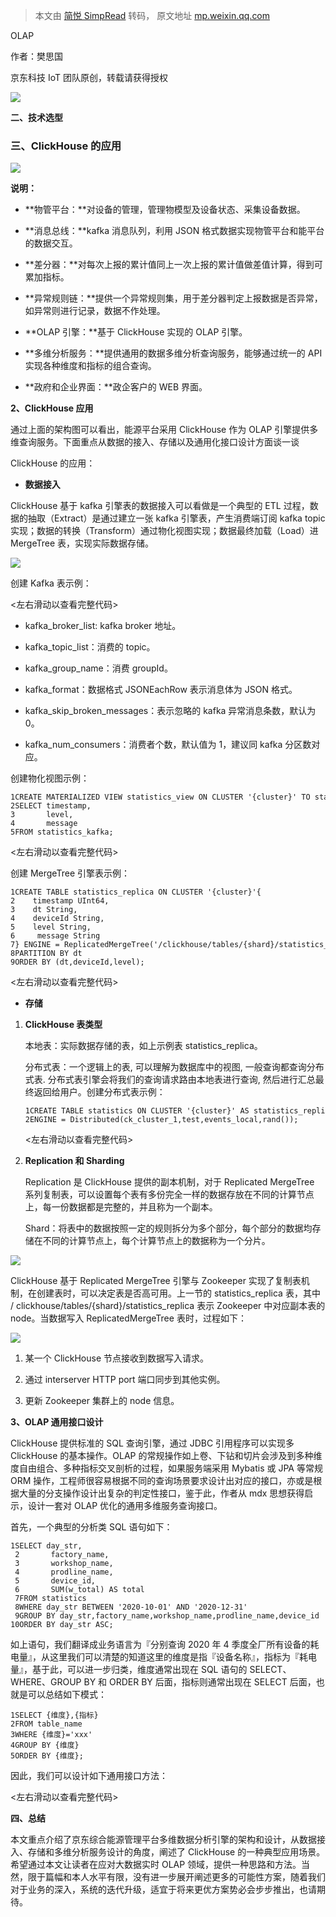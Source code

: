 > 本文由 [简悦 SimpRead](http://ksria.com/simpread/) 转码， 原文地址 [mp.weixin.qq.com](https://mp.weixin.qq.com/s?__biz=MzI0MDc5NzQ2MQ==&mid=2247501741&idx=1&sn=ebf82e894614e3c7f3a51f5182b8222b&chksm=e917d5d7de605cc1b2333455edace221610a22567a15ac84b6206d6bdd39a52bbc3856b57a3f&scene=21#wechat_redirect)

OLAP

作者：樊思国

京东科技 IoT 团队原创，转载请获得授权

![](https://mmbiz.qpic.cn/mmbiz_png/Lic3WIjno4gwNvRibyWtbEOdv79jdqD9ib5gjssNMkpQpbPVK5FuWLR54V3pJza3gAwnd8iasmQyPqY9vQZ3sj7pmQ/640?wx_fmt=png)

**二、技术选型**  

### **三、ClickHouse 的应用**

![](https://mmbiz.qpic.cn/mmbiz_png/Lic3WIjno4gwNvRibyWtbEOdv79jdqD9ib5cgZiaZMzWHeCxsfjIXc3HBTG5kIN47BiaaJGJ3PQrpBJPfv0nbBgqmWw/640?wx_fmt=png)

**说明：**

*   **物管平台：**对设备的管理，管理物模型及设备状态、采集设备数据。
    
*   **消息总线：**kafka 消息队列，利用 JSON 格式数据实现物管平台和能平台的数据交互。
    
*   **差分器：**对每次上报的累计值同上一次上报的累计值做差值计算，得到可累加指标。
    
*   **异常规则链：**提供一个异常规则集，用于差分器判定上报数据是否异常，如异常则进行记录，数据不作处理。
    
*   **OLAP 引擎：**基于 ClickHouse 实现的 OLAP 引擎。
    
*   **多维分析服务：**提供通用的数据多维分析查询服务，能够通过统一的 API 实现各种维度和指标的组合查询。
    
*   **政府和企业界面：**政企客户的 WEB 界面。
    

**2、ClickHouse 应用**

通过上面的架构图可以看出，能源平台采用 ClickHouse 作为 OLAP 引擎提供多维查询服务。下面重点从数据的接入、存储以及通用化接口设计方面谈一谈

ClickHouse 的应用：

*   **数据接入**
    

ClickHouse 基于 kafka 引擎表的数据接入可以看做是一个典型的 ETL 过程，数据的抽取（Extract）是通过建立一张 kafka 引擎表，产生消费端订阅 kafka topic 实现；数据的转换（Transform）通过物化视图实现；数据最终加载（Load）进 MergeTree 表，实现实际数据存储。

![](https://mmbiz.qpic.cn/mmbiz_png/Lic3WIjno4gwNvRibyWtbEOdv79jdqD9ib5FojrXibWc7sUygwsEoc9DhsaT9lAIUNgl2BMTCjWbasbSUmrVyHQIxg/640?wx_fmt=png)

创建 Kafka 表示例：

<左右滑动以查看完整代码>

*   kafka_broker_list: kafka broker 地址。
    
*   kafka_topic_list：消费的 topic。
    
*   kafka_group_name：消费 groupId。
    
*   kafka_format：数据格式 JSONEachRow 表示消息体为 JSON 格式。
    
*   kafka_skip_broken_messages：表示忽略的 kafka 异常消息条数，默认为 0。
    
*   kafka_num_consumers：消费者个数，默认值为 1，建议同 kafka 分区数对应。
    

创建物化视图示例：

```
1CREATE MATERIALIZED VIEW statistics_view ON CLUSTER '{cluster}' TO statistics_replica AS
2SELECT timestamp,
3       level,
4       message
5FROM statistics_kafka;
```

<左右滑动以查看完整代码>

创建 MergeTree 引擎表示例：

```
1CREATE TABLE statistics_replica ON CLUSTER '{cluster}'{
2    timestamp UInt64,
3    dt String,
4    deviceId String,
5    level String,
6     message String
7} ENGINE = ReplicatedMergeTree('/clickhouse/tables/{shard}/statistics_replica','{replica}')
8PARTITION BY dt
9ORDER BY (dt,deviceId,level);
```

<左右滑动以查看完整代码>

*   **存储**
    

1.  **ClickHouse 表类型**
    
    本地表：实际数据存储的表，如上示例表 statistics_replica。
    
    分布式表：一个逻辑上的表, 可以理解为数据库中的视图, 一般查询都查询分布式表. 分布式表引擎会将我们的查询请求路由本地表进行查询, 然后进行汇总最终返回给用户。创建分布式表示例：
    
    ```
    1CREATE TABLE statistics ON CLUSTER '{cluster}' AS statistics_replica
    2ENGINE = Distributed(ck_cluster_1,test,events_local,rand());
    ```
    
    <左右滑动以查看完整代码>
    
2.  **Replication 和 Sharding**
    
    Replication 是 ClickHouse 提供的副本机制，对于 Replicated MergeTree 系列复制表，可以设置每个表有多份完全一样的数据存放在不同的计算节点上，每一份数据都是完整的，并且称为一个副本。
    
    Shard：将表中的数据按照一定的规则拆分为多个部分，每个部分的数据均存储在不同的计算节点上，每个计算节点上的数据称为一个分片。
    

![](https://mmbiz.qpic.cn/mmbiz_png/Lic3WIjno4gwNvRibyWtbEOdv79jdqD9ib5Z6hAW6ic7s3icYegxKb0XQdeB3BwaPJU30MUDxK34z5BhicmrCh7IKE2Q/640?wx_fmt=png)

ClickHouse 基于 Replicated MergeTree 引擎与 Zookeeper 实现了复制表机制，在创建表时，可以决定表是否高可用。上一节的 statistics_replica 表，其中 / clickhouse/tables/{shard}/statistics_replica 表示 Zookeeper 中对应副本表的 node。当数据写入 ReplicatedMergeTree 表时，过程如下：

![](https://mmbiz.qpic.cn/mmbiz_png/Lic3WIjno4gwNvRibyWtbEOdv79jdqD9ib5DY7zcRmyWzbUPVyEXXr8NIvzXZgicJv0OtKEG4M5FmjbTgYt9rOyBZQ/640?wx_fmt=png)

1.  某一个 ClickHouse 节点接收到数据写入请求。
    
2.  通过 interserver HTTP port 端口同步到其他实例。
    
3.  更新 Zookeeper 集群上的 node 信息。
    

**3、OLAP 通用接口设计**

ClickHouse 提供标准的 SQL 查询引擎，通过 JDBC 引用程序可以实现多 ClickHouse 的基本操作。OLAP 的常规操作如上卷、下钻和切片会涉及到多种维度自由组合、多种指标交叉剖析的过程，如果服务端采用 Mybatis 或 JPA 等常规 ORM 操作，工程师很容易根据不同的查询场景要求设计出对应的接口，亦或是根据大量的分支操作设计出复杂的判定性接口，鉴于此，作者从 mdx 思想获得启示，设计一套对 OLAP 优化的通用多维服务查询接口。

首先，一个典型的分析类 SQL 语句如下：

```
1SELECT day_str,
 2       factory_name,
 3       workshop_name,
 4       prodline_name,
 5       device_id,
 6       SUM(w_total) AS total
 7FROM statistics
 8WHERE day_str BETWEEN '2020-10-01' AND '2020-12-31'
 9GROUP BY day_str,factory_name,workshop_name,prodline_name,device_id
10ORDER BY day_str ASC;
```

如上语句，我们翻译成业务语言为『分别查询 2020 年 4 季度全厂所有设备的耗电量』，从这里我们可以清楚的知道这里的维度是指『设备名称』，指标为『耗电量』，基于此，可以进一步归类，维度通常出现在 SQL 语句的 SELECT、WHERE、GROUP BY 和 ORDER BY 后面，指标则通常出现在 SELECT 后面，也就是可以总结如下模式：

```
1SELECT {维度},{指标}
2FROM table_name
3WHERE {维度}='xxx'
4GROUP BY {维度}
5ORDER BY {维度};
```

因此，我们可以设计如下通用接口方法：

<左右滑动以查看完整代码>

**四、总结**

本文重点介绍了京东综合能源管理平台多维数据分析引擎的架构和设计，从数据接入、存储和多维分析服务设计的角度，阐述了 ClickHouse 的一种典型应用场景。希望通过本文让读者在应对大数据实时 OLAP 领域，提供一种思路和方法。当然，限于篇幅和本人水平有限，没有进一步展开阐述更多的可能性方案，随着我们对于业务的深入，系统的迭代升级，适宜于将来更优方案势必会步步推出，也请期待。
